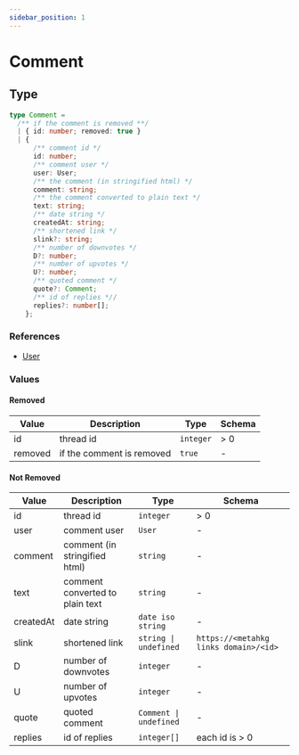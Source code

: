 ```yaml
---
sidebar_position: 1
---
```


# Comment

## Type

```typescript
type Comment =
  /** if the comment is removed **/
  | { id: number; removed: true }
  | {
      /** comment id */
      id: number;
      /** comment user */
      user: User;
      /** the comment (in stringified html) */
      comment: string;
      /** the comment converted to plain text */
      text: string;
      /** date string */
      createdAt: string;
      /** shortened link */
      slink?: string;
      /** number of downvotes */
      D?: number;
      /** number of upvotes */
      U?: number;
      /** quoted comment */
      quote?: Comment;
      /** id of replies *//
      replies?: number[];
    };
```

### References

- [User](./user)

### Values

#### Removed

| Value | Description | Type | Schema |
| ----- | ----------- | ---- | ------ |
| id    | thread id   | `integer` | > 0 |
| removed | if the comment is removed | `true` | - |

#### Not Removed

| Value | Description | Type | Schema |
| ----- | ----------- | ---- | ------ |
| id    | thread id   | `integer` | > 0 |
| user  | comment user | `User` | - |
| comment | comment (in stringified html) | `string` | - |
| text | comment converted to plain text | `string` | - |
| createdAt | date string | `date iso string` | - |
| slink | shortened link | `string \| undefined` | `https://<metahkg links domain>/<id>` |
| D | number of downvotes | `integer` | - |
| U | number of upvotes | `integer` | - |
| quote | quoted comment | `Comment \| undefined` | - |
| replies | id of replies | `integer[]` | each id is > 0 |
